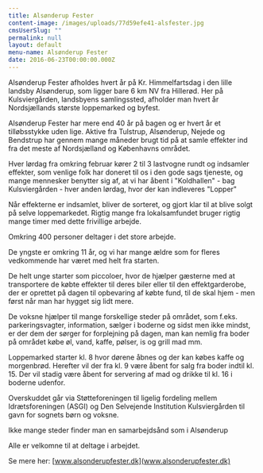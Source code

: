 ```yaml
---
title: Alsønderup Fester
content-image: /images/uploads/77d59efe41-alsfester.jpg
cmsUserSlug: ""
permalink: null
layout: default
menu-name: Alsønderup Fester
date: 2016-06-23T00:00:00.000Z
---
```


Alsønderup Fester afholdes hvert år på Kr. Himmelfartsdag i den lille landsby Alsønderup, som ligger bare 6 km NV fra Hillerød. 
Her på Kulsviergården, landsbyens samlingssted, afholder man hvert år Nordsjællands største loppemarked og byfest. 
 
Alsønderup Fester har mere end 40 år på bagen og er hvert år et tilløbsstykke uden lige. Aktive fra Tulstrup, Alsønderup, Nejede og Bendstrup har gennem mange måneder brugt tid på at samle effekter ind fra det meste af Nordsjælland og Københavns området.
 
Hver lørdag fra omkring februar kører 2 til 3 lastvogne rundt og indsamler effekter, som venlige folk har doneret til os i den gode sags tjeneste, og mange mennesker benytter sig af, at vi har åbent i "Koldhallen" - bag Kulsviergården - hver anden lørdag, hvor der kan indleveres "Lopper"
 
Når effekterne er indsamlet, bliver de sorteret, og gjort klar til at blive solgt på selve loppemarkedet. Rigtig mange fra lokalsamfundet bruger rigtig mange timer med dette frivillige arbejde.
 
Omkring 400 personer deltager i det store arbejde. 
 
De yngste er omkring 11 år, og vi har mange ældre som for fleres vedkommende har været med helt fra starten. 
 
De helt unge starter som piccoloer, hvor de hjælper gæsterne med at transportere de købte effekter til deres biler eller til den effektgarderobe, der er oprettet på dagen til opbevaring af købte fund, til de skal hjem - men først når man har hygget sig lidt mere. 
 
De voksne hjælper til mange forskellige steder på området, som f.eks. parkeringsvagter, information, sælger i boderne og sidst men ikke mindst, er der dem der sørger for forplejning på dagen, man kan nemlig fra boder på området købe øl, vand, kaffe, pølser, is og grill mad mm.
 
Loppemarked starter kl. 8 hvor dørene åbnes og der kan købes kaffe og morgenbrød. Herefter vil der fra kl. 9 være åbent for salg fra boder indtil kl. 15. Der vil stadig være åbent for servering af mad og drikke til kl. 16 i boderne udenfor. 
 
Overskuddet går via Støtteforeningen til ligelig fordeling mellem Idrætsforeningen (ASGI) og Den Selvejende Institution Kulsviergården til gavn for sognets børn og voksne.
 
Ikke mange steder finder man en samarbejdsånd som i Alsønderup
 
 
 
Alle er velkomne til at deltage i arbejdet.

Se mere her: [www.alsonderupfester.dk](www.alsonderupfester.dk)